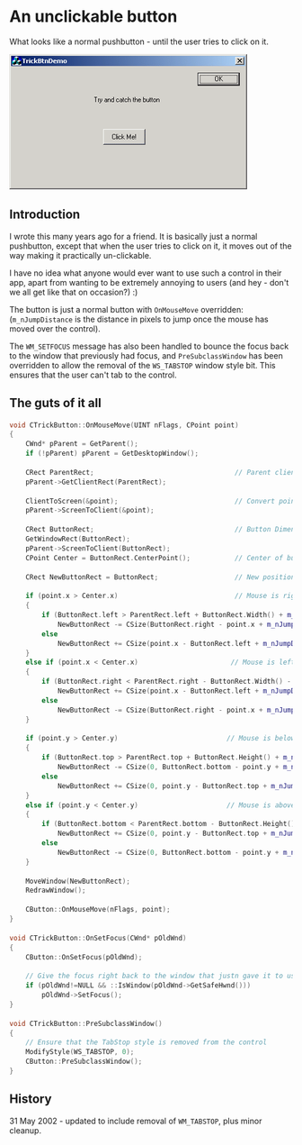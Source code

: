 # An unclickable button

What looks like a normal pushbutton - until the user tries to click on it.




![Sample Image - trick_button.gif](https://raw.githubusercontent.com/ChrisMaunder/trick_button/master/docs/assets/trick_button.gif)

## Introduction 

I wrote this many years ago for a friend. It is basically just a normal pushbutton, except that when the user tries to click on it, it moves out of the way making it practically un-clickable.  

I have no idea what anyone would ever want to use such a control in their app, apart from wanting to be extremely annoying to users (and hey - don't we all get like that on occasion?) :)

The button is just a normal button with `OnMouseMove` overridden: (`m_nJumpDistance` is the distance in pixels to jump once the mouse has moved over the control).

The `WM_SETFOCUS` message has also been handled to bounce the focus back to the window that previously had focus, and `PreSubclassWindow` has been overridden to allow the removal of the `WS_TABSTOP` window style bit. This ensures that the user can't tab to the control.

## The guts of it all

```cpp
void CTrickButton::OnMouseMove(UINT nFlags, CPoint point) 
{
    CWnd* pParent = GetParent();
    if (!pParent) pParent = GetDesktopWindow();

    CRect ParentRect;                                   // Parent client area (Parent coords)
    pParent->GetClientRect(ParentRect);

    ClientToScreen(&point);                             // Convert point to parent coords
    pParent->ScreenToClient(&point);

    CRect ButtonRect;                                   // Button Dimensions (Parent coords)
    GetWindowRect(ButtonRect);  
    pParent->ScreenToClient(ButtonRect);
    CPoint Center = ButtonRect.CenterPoint();           // Center of button (parent coords)

    CRect NewButtonRect = ButtonRect;                   // New position (parent coords)

    if (point.x > Center.x)                             // Mouse is right of center
    {
        if (ButtonRect.left > ParentRect.left + ButtonRect.Width() + m_nJumpDistance)
            NewButtonRect -= CSize(ButtonRect.right - point.x + m_nJumpDistance, 0);
        else
            NewButtonRect += CSize(point.x - ButtonRect.left + m_nJumpDistance, 0);
    }
    else if (point.x < Center.x)                       // Mouse is left of center
    {
        if (ButtonRect.right < ParentRect.right - ButtonRect.Width() - m_nJumpDistance)
            NewButtonRect += CSize(point.x - ButtonRect.left + m_nJumpDistance, 0);
        else
            NewButtonRect -= CSize(ButtonRect.right - point.x + m_nJumpDistance, 0);
    }

    if (point.y > Center.y)                           // Mouse is below center
    {
        if (ButtonRect.top > ParentRect.top + ButtonRect.Height() + m_nJumpDistance)
            NewButtonRect -= CSize(0, ButtonRect.bottom - point.y + m_nJumpDistance);
        else
            NewButtonRect += CSize(0, point.y - ButtonRect.top + m_nJumpDistance);
    }
    else if (point.y < Center.y)                      // Mouse is above center
    {
        if (ButtonRect.bottom < ParentRect.bottom - ButtonRect.Height() - m_nJumpDistance)
            NewButtonRect += CSize(0, point.y - ButtonRect.top + m_nJumpDistance);
        else
            NewButtonRect -= CSize(0, ButtonRect.bottom - point.y + m_nJumpDistance);
    }

    MoveWindow(NewButtonRect);
    RedrawWindow();
    
    CButton::OnMouseMove(nFlags, point);
}

void CTrickButton::OnSetFocus(CWnd* pOldWnd)
{
    CButton::OnSetFocus(pOldWnd);

    // Give the focus right back to the window that justn gave it to us
    if (pOldWnd!=NULL && ::IsWindow(pOldWnd->GetSafeHwnd()))
        pOldWnd->SetFocus();
}

void CTrickButton::PreSubclassWindow()
{
    // Ensure that the TabStop style is removed from the control
    ModifyStyle(WS_TABSTOP, 0);
    CButton::PreSubclassWindow();
}
```

## History

31 May 2002 - updated to include removal of `WM_TABSTOP`, plus minor cleanup.
